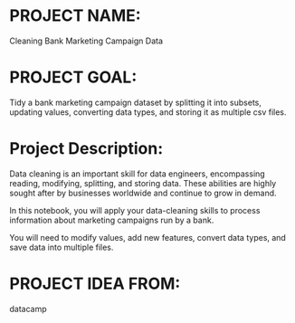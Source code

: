 # PROJECT NAME:

Cleaning Bank Marketing Campaign Data


# PROJECT GOAL:

Tidy a bank marketing campaign dataset by splitting it into subsets, updating values, converting data types, and storing it as multiple csv files.


# Project Description:

Data cleaning is an important skill for data engineers, encompassing reading, modifying, splitting, and storing data. These abilities are highly sought after by businesses worldwide and continue to grow in demand.

In this notebook, you will apply your data-cleaning skills to process information about marketing campaigns run by a bank.

You will need to modify values, add new features, convert data types, and save data into multiple files.

# PROJECT IDEA FROM:

datacamp
